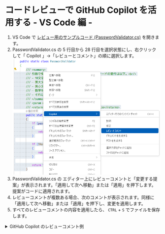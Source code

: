 # コードレビューで GitHub Copilot を活用する - VS Code 編 -

1. VS Code で [レビュー用のサンプルコード (PasswordValidator.cs)](../code-examples/PasswordValidator.cs) を開きます。
1. PasswordValidator.cs の 5 行目から 28 行目を選択状態にし、右クリックして「 Copilot 」→「レビューとコメント」の順に選択します。
    ![レビューとコメント](./images/github-copilot-review-vscode.png)
1. PasswordValidator.cs の エディター上にレビューコメントと「変更する提案」が表示されます。「適用して次へ移動」または「適用」を押下します。
    提案がコードに適用されます。
1. レビューコメントが複数ある場合、次のコメントが表示されます。同様に「適用して次へ移動」または「適用」を押下し、変更を適用します。
1. すべてのレビューコメントの内容を適用したら、 `CTRL` + `S` でファイルを保存します。

<details>
<summary>GitHub Copilot のレビューコメント例</summary>

```plaintext
ドキュメントコメントで「10文字以上」と記載されていますが、実装では8文字以上（Line 17: password.Length < 8）になっています。要件と実装が一致していません。
```

</details>
